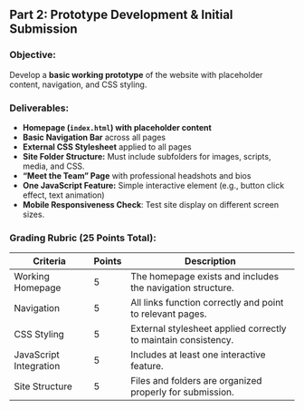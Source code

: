 ## **Part 2: Prototype Development & Initial Submission** 

### **Objective:**  
Develop a **basic working prototype** of the website with placeholder content, navigation, and CSS styling.  

### **Deliverables:**  
- **Homepage (`index.html`) with placeholder content**  
- **Basic Navigation Bar** across all pages  
- **External CSS Stylesheet** applied to all pages  
- **Site Folder Structure:** Must include subfolders for images, scripts, media, and CSS.  
- **“Meet the Team” Page** with professional headshots and bios  
- **One JavaScript Feature:** Simple interactive element (e.g., button click effect, text animation)  
- **Mobile Responsiveness Check**: Test site display on different screen sizes.  

### **Grading Rubric (25 Points Total):**  
| Criteria | Points | Description |
|----------|--------|-------------|
| Working Homepage | 5 | The homepage exists and includes the navigation structure. |
| Navigation | 5 | All links function correctly and point to relevant pages. |
| CSS Styling | 5 | External stylesheet applied correctly to maintain consistency. |
| JavaScript Integration | 5 | Includes at least one interactive feature. |
| Site Structure | 5 | Files and folders are organized properly for submission. |
